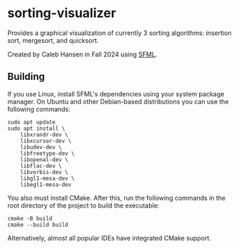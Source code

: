 # sorting-visualizer
Provides a graphical visualization of currently 3 sorting algorithms: insertion sort, mergesort, and quicksort.

Created by Caleb Hansen in Fall 2024 using [SFML](https://www.sfml-dev.org/index.php).
## Building
If you use Linux, install SFML's dependencies using your system package manager. On Ubuntu and other Debian-based distributions you can use the following commands:
   ```
   sudo apt update
   sudo apt install \
       libxrandr-dev \
       libxcursor-dev \
       libudev-dev \
       libfreetype-dev \
       libopenal-dev \
       libflac-dev \
       libvorbis-dev \
       libgl1-mesa-dev \
       libegl1-mesa-dev
   ```

   You also must install CMake. After this, run the following commands in the root directory of the project to build the executable:

   ```
   cmake -B build
   cmake --build build
   ```

Alternatively, almost all popular IDEs have integrated CMake support.
